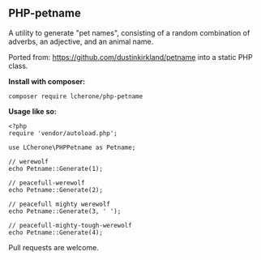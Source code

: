 PHP-petname
---

A utility to generate "pet names", consisting of a random combination of adverbs, an adjective, and an animal name.

Ported from: https://github.com/dustinkirkland/petname into a static PHP class.

**Install with composer:**

 `composer require lcherone/php-petname`

**Usage like so:**

	<?php
	require 'vendor/autoload.php';

	use LCherone\PHPPetname as Petname;

	// werewolf
	echo Petname::Generate(1);

	// peacefull-werewolf
	echo Petname::Generate(2);

	// peacefull mighty werewolf
	echo Petname::Generate(3, ' ');

	// peacefull-mighty-tough-werewolf
	echo Petname::Generate(4);


Pull requests are welcome.